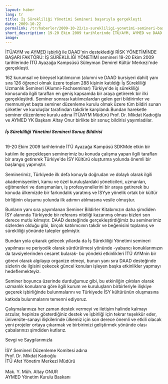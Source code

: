 ```yaml
---
layout: haber
lang: tr
title: İş Sürekliliği Yönetimi Semineri başarıyla gerçekleşti
date: 2009-10-22
permalink: /tr/haberler/2009-10-22/is-surekliligi-yonetimi-semineri-basariyla-gerceklesti
short_description: 19-20 Ekim 2009 tarihlerinde İTÜ/AYM, AYMED ve DAAD işbirliğiyle gerçekleşen seminer özel ve kamu sektörünün yanı sıra akademik çevreden de büyük ilgi gördü.
image:
---
```


<p>
İTÜ/AYM ve AYMED işbirliğ ile DAAD'nin desteklediği RİSK YÖNETİMİNDE BAŞARI FAKTÖRÜ: İŞ SÜREKLİLİĞİ YÖNETİMİ semineri 19-20 Ekim 2009 tarihlerinde İTÜ Ayazağa Kampsüsü Süleyman Demirel Kültür Merkezi'nde gerçekleşti.
</p>
<p>
162 kurumsal ve bireysel katılımcının (alumni ve DAAD bursiyeri dahil) yanı sıra 126 öğrenci olmak üzere toplam 288 kişinin katıldığı İş Sürekliliği Uzmanlık Semineri (Alumni-Fachseminar) Türkiye'de iş sürekliliği konusunda ilgili tarafları en geniş kapsamda bir araya getirerek bir ilki gerçekleştirdi. Seminer sonrası katılımcılardan gelen geri bildirimler ve memnuniyet başta seminer düzenleme kurulu olmak üzere tüm bildiri sunan şirketler ve kuruluşlar tarafından takdirle karşılandı.Bundan hareketle seminer düzenleme kurulu adına İTÜ/AYM Müdürü Prof. Dr. Mikdat Kadıoğlu ve AYMED YK Başkanı Altay Onur birlikte bir sonuç bildirisi yayımladılar.
</p>
<p>
<h5>İş Sürekliliği Yönetimi Semineri Sonuç Bildirisi</h5>
<p>
19-20 Ekim 2009 tarihlerinde İTÜ Ayazağa Kampüsü SDKMde etkin bir katılım ile gerçekleşen seminerimiz bu konuda çalışma yapan ilgili tarafları bir araya getirerek Türkiye'de İSY Kültürü oluşturma yolunda önemli bir başlangıç yapmıştır.
</p>
<p>
Seminerimiz, Türkiyede ilk defa konuyla doğrudan ve dolaylı olarak ilgili akademisyenleri, kamu ve özel kuruluşlardaki yöneticileri, uzmanları, eğitmenleri ve danışmanları, iş profesyonellerini bir araya getirerek bu konuda ülkemizde bir farkındalık yaratmış ve İSYye yönelik ortak bir kültür birliğinin oluşumu yolunda ilk adımın atılmasına vesile olmuştur.
</p>
<p>
Bunların yanı sıra yayımlanan Seminer Bildirler Kitabımızın daha şimdiden İSY alanında Türkiyede bir referans niteliği kazanmış olması bizleri son derece mutlu kılmıştır. DAAD desteğinde gerçekleştirdiğimiz bu seminerimiz sizlerden olduğu gibi, birçok katılımcının takdir ve beğenisini toplamış ve sürekliliği yönünde talepler gelmiştir.
</p>
<p>
Bundan yola çıkarak gelecek yıllarda da İş Sürekliliği Yönetimi semineri yapılması ve periyodik olarak sürdürülmesi yönünde -yabancı konuklarımızın da tavsiyelerinden cesaret bularak- bu yöndeki etkinlikleri İTÜ AYMnin bir görevi olarak algılayıp organize etmeyi, bunun yanı sıra DAAD desteğinde sizlerin de ilgisini çekecek güncel konuları işleyen başka etkinlikler yapmayı hedeflemekteyiz.
</p>
<p>
Seminer boyunca üzerinde durduğumuz gibi, bu etkinliğin çıktıları olarak uzmanlık konularına göre ilgili kurum ve kuruluşların birbirleriyle ilişkiye geçerek işbirliğinde bulunmalarını ve Türkiyede İSY kültürünün oluşmasına katkıda bulunmalarını temenni ediyoruz.
</p>
<p>
Çalışmalarınıza her zaman destek vermeyi ve iletişim halinde kalmayı arzular, hepinize gösterdiğiniz destek ve işbirliği için tekrar teşekkür eder, üniversite-sanayi ilişkilerinde ülkemiz için son derece önemli ve etkili olacak yeni projeler ortaya çıkarmak ve birbirimizi geliştirmek yönünde olası çabalarınızı şimdiden kutlarız.
</p>
<p>
Sevgi ve Saygılarımızla<br /><br />
İSY Semineri Düzenleme Komitesi adına<br />
Prof. Dr. Mikdat Kadıoğlu<br />
İTÜ Afet Yönetim Merkezi Müdürü<br />
<br />
Mak. Y. Müh. Altay ONUR<br />
AYMED Yönetim Kurulu Baskanı<br />
</p>